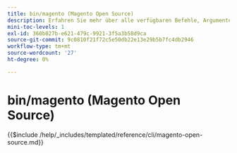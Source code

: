 ```yaml
---
title: bin/magento (Magento Open Source)
description: Erfahren Sie mehr über alle verfügbaren Befehle, Argumente und Optionen für das Befehlszeilen-Tool "bin/magento".
mini-toc-levels: 1
exl-id: 360b027b-e621-479c-9921-3f5a3b58d9ca
source-git-commit: 9c0810f21f72c5e50db22e13e29b5b7fc4db2946
workflow-type: tm+mt
source-wordcount: '27'
ht-degree: 0%

---
```


# bin/magento (Magento Open Source)

{{$include /help/_includes/templated/reference/cli/magento-open-source.md}}
